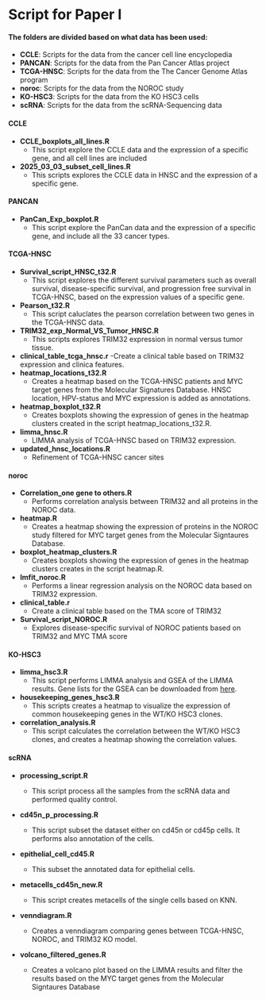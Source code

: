# Script for Paper I

#### The folders are divided based on what data has been used: 
- **CCLE**: Scripts for the data from the cancer cell line encyclopedia 
- **PANCAN**: Scripts for the data from the Pan Cancer Atlas project 
- **TCGA-HNSC**: Scripts for the data from the The Cancer Genome Atlas program 
- **noroc**: Scripts for the data from the NOROC study
- **KO-HSC3**: Scripts for  the data from the KO HSC3 cells 
- **scRNA**: Scripts for the data from the scRNA-Sequencing data 

#### CCLE 
- **CCLE_boxplots_all_lines.R**
    - This script explore the CCLE data and the expression of a specific gene, and all cell lines are included 
- **2025_03_03_subset_cell_lines.R**
    - This scripts explores the CCLE data in HNSC and the expression of a specific gene.

#### PANCAN 
- **PanCan_Exp_boxplot.R** 
    - This script explore the PanCan data and the expression of a specific gene, and include all the 33 cancer types. 

#### TCGA-HNSC 
- **Survival_script_HNSC_t32.R** 
   - This script explores the different survival parameters such as overall survival, disease-specific survival, and progression free survival in TCGA-HNSC, based on the expression values of a specific gene. 
- **Pearson_t32.R** 
    - This script caluclates the pearson correlation between two genes in the TCGA-HNSC data. 
- **TRIM32_exp_Normal_VS_Tumor_HNSC.R**
    - This scripts explores TRIM32 expression in normal versus tumor tissue. 
- **clinical_table_tcga_hnsc.r**
    -Create a clinical table based on TRIM32 expression and clinica features. 
- **heatmap_locations_t32.R**
    - Creates a heatmap based on the TCGA-HNSC patients and MYC target genes from the Molecular Signatures Database. HNSC location, HPV-status and MYC expression is added as annotations. 
- **heatmap_boxplot_t32.R**
    - Creates boxplots showing the expression of genes in the heatmap clusters created in the script heatmap_locations_t32.R.
- **limma_hnsc.R**
    - LIMMA analysis of TCGA-HNSC based on TRIM32 expression.
- **updated_hnsc_locations.R**
    - Refinement of TCGA-HNSC cancer sites

#### noroc 
- **Correlation_one gene to others.R**
    - Performs correlation analysis between TRIM32 and all proteins in the NOROC data. 
- **heatmap.R**
    - Creates a heatmap showing the expression of proteins in the NOROC study filtered for MYC target genes from the Molecular Signtaures Database. 
- **boxplot_heatmap_clusters.R**
    - Creates boxplots showing the expression of genes in the heatmap clusters creates in the script heatmap.R. 
- **lmfit_noroc.R**
    - Performs a linear regression analysis on the NOROC data based on TRIM32 expression.
- **clinical_table.r**
    - Create a clinical table based on the TMA score of TRIM32
- **Survival_script_NOROC.R**
    - Explores disease-specific survival of NOROC patients based on TRIM32 and MYC TMA score

#### KO-HSC3 
- **limma_hsc3.R** 
    - This script performs LIMMA analysis and GSEA of the LIMMA results. Gene lists for the GSEA can be downloaded from [here](https://www.gsea-msigdb.org/gsea/msigdb/index.jsp). 
- **housekeeping_genes_hsc3.R**
    - This scripts creates a heatmap to visualize the expression of common housekeeping genes in the WT/KO HSC3 clones. 
- **correlation_analysis.R** 
    - This script calculates the correlation between the WT/KO HSC3 clones, and creates a heatmap showing the correlation values. 

#### scRNA 
- **processing_script.R**
    - This script process all the samples from the scRNA data and performed quality control. 
- **cd45n_p_processing.R**
    - This script subset the dataset either on cd45n or cd45p cells. It performs also annotation of the cells.
- **epithelial_cell_cd45.R**
    - This subset the annotated data for epithelial cells. 
- **metacells_cd45n_new.R**
    - This script creates metacells of the single cells based on KNN. 

- **venndiagram.R**
    - Creates a venndiagram comparing genes between TCGA-HNSC, NOROC, and TRIM32 KO model. 
- **volcano_filtered_genes.R**
    - Creates a volcano plot based on the LIMMA results and filter the results based on the MYC target genes from the Molecular Signtaures Database
